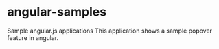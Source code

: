 # angular-samples
Sample angular.js applications
This application shows a sample popover feature in angular.
